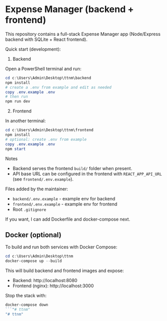# Expense Manager (backend + frontend)

This repository contains a full-stack Expense Manager app (Node/Express backend with SQLite + React frontend).

Quick start (development):

1. Backend

Open a PowerShell terminal and run:

```powershell
cd c:\Users\Admin\Desktop\ttnm\backend
npm install
# create a .env from example and edit as needed
copy .env.example .env
# then run
npm run dev
```

2. Frontend

In another terminal:

```powershell
cd c:\Users\Admin\Desktop\ttnm\frontend
npm install
# optional: create .env from example
copy .env.example .env
npm start
```

Notes
- Backend serves the frontend `build/` folder when present.
- API base URL can be configured in the frontend with `REACT_APP_API_URL` (see `frontend/.env.example`).

Files added by the maintainer:
- `backend/.env.example` - example env for backend
- `frontend/.env.example` - example env for frontend
- Root `.gitignore`

If you want, I can add Dockerfile and docker-compose next.

Docker (optional)
-----------------
To build and run both services with Docker Compose:

```powershell
cd c:\Users\Admin\Desktop\ttnm
docker-compose up --build
```

This will build backend and frontend images and expose:
- Backend: http://localhost:8080
- Frontend (nginx): http://localhost:3000

Stop the stack with:

```powershell
docker-compose down
```"# ttnm" 
"# ttnm" 
